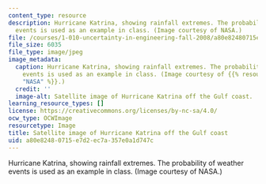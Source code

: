 ```yaml
---
content_type: resource
description: Hurricane Katrina, showing rainfall extremes. The probability of weather
  events is used as an example in class. (Image courtesy of NASA.)
file: /courses/1-010-uncertainty-in-engineering-fall-2008/a80e82480715e7d2ec7a357e0a1d747c_1-010f08-th.jpg
file_size: 6035
file_type: image/jpeg
image_metadata:
  caption: Hurricane Katrina, showing rainfall extremes. The probability of weather
    events is used as an example in class. (Image courtesy of {{% resource_link "dbdc413c-d488-4444-8a33-76e05e3bf558"
    "NASA" %}}.)
  credit: ''
  image-alt: Satellite image of Hurricane Katrina off the Gulf coast.
learning_resource_types: []
license: https://creativecommons.org/licenses/by-nc-sa/4.0/
ocw_type: OCWImage
resourcetype: Image
title: Satellite image of Hurricane Katrina off the Gulf coast
uid: a80e8248-0715-e7d2-ec7a-357e0a1d747c
---
```

Hurricane Katrina, showing rainfall extremes. The probability of weather events is used as an example in class. (Image courtesy of NASA.)